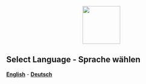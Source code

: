 <p align="center">
    <a href="https://smarthome-iot.net/">
        <img src="https://avatars.githubusercontent.com/u/39486895?s=460&u=9535216fe331e8c63d6be8c7410448c4999def32&v=4" width=100px>
    </a>
    <br>
</p>

## Select Language - Sprache wählen

[<strong>English</strong>](https://github.com/shiot/prepve/tree/master/lang#proxmox-configurationscript) - 
[<strong>Deutsch</strong>](https://github.com/shiot/prepve/tree/master/lang#proxmox-konfigurationsskript)

